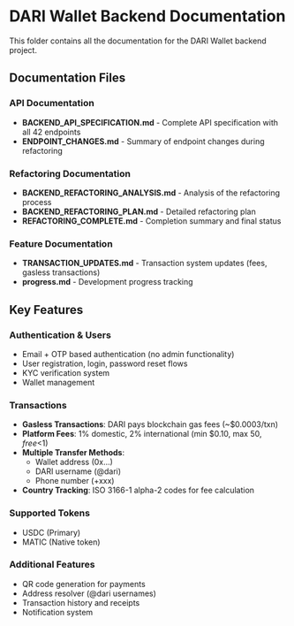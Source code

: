 # DARI Wallet Backend Documentation

This folder contains all the documentation for the DARI Wallet backend project.

## Documentation Files

### API Documentation
- **BACKEND_API_SPECIFICATION.md** - Complete API specification with all 42 endpoints
- **ENDPOINT_CHANGES.md** - Summary of endpoint changes during refactoring

### Refactoring Documentation
- **BACKEND_REFACTORING_ANALYSIS.md** - Analysis of the refactoring process
- **BACKEND_REFACTORING_PLAN.md** - Detailed refactoring plan
- **REFACTORING_COMPLETE.md** - Completion summary and final status

### Feature Documentation
- **TRANSACTION_UPDATES.md** - Transaction system updates (fees, gasless transactions)
- **progress.md** - Development progress tracking

## Key Features

### Authentication & Users
- Email + OTP based authentication (no admin functionality)
- User registration, login, password reset flows
- KYC verification system
- Wallet management

### Transactions
- **Gasless Transactions**: DARI pays blockchain gas fees (~$0.0003/txn)
- **Platform Fees**: 1% domestic, 2% international (min $0.10, max $50, free <$1)
- **Multiple Transfer Methods**: 
  - Wallet address (0x...)
  - DARI username (@dari)
  - Phone number (+xxx)
- **Country Tracking**: ISO 3166-1 alpha-2 codes for fee calculation

### Supported Tokens
- USDC (Primary)
- MATIC (Native token)

### Additional Features
- QR code generation for payments
- Address resolver (@dari usernames)
- Transaction history and receipts
- Notification system
